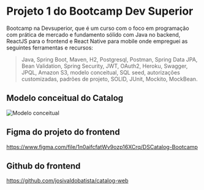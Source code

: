 # Projeto 1 do Bootcamp Dev Superior

Bootcamp na Devsuperior, que é um curso com o foco em programação com prática de mercado e fundamento sólido com Java no backend, ReactJS para o frontend e React Native para mobile onde empreguei as seguintes ferramentas e recursos:

> Java, Spring Boot, Maven, H2, Postgresql, Postman, Spring Data JPA, Bean Validation, Spring Security, JWT, OAuth2, Heroku, Swagger, JPQL, Amazon S3, modelo  conceitual, SQL seed, autorizações customizadas, padrões de projeto, SOLID, JUnit, Mockito, MockBean.

## Modelo conceitual do Catalog

![Modelo conceitual](https://github.com/josivaldobatista/catalog/blob/main/assets/Captura%20de%20Tela%202021-02-01%20às%2012.01.27.png)

## Figma do projeto do frontend

https://www.figma.com/file/1n0aifcfatWv9ozp16XCrq/DSCatalog-Bootcamp

## Github do frontend

https://github.com/josivaldobatista/catalog-web
